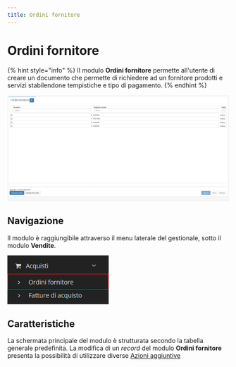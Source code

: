 ```yaml
---
title: Ordini fornitore
---
```


# Ordini fornitore

{% hint style="info" %}
Il modulo **Ordini fornitore** permette all'utente di creare un documento che permette di richiedere ad un fornitore prodotti e servizi stabilendone tempistiche e tipo di pagamento.
{% endhint %}

![Screenshot interfaccia ordini fornitore](../../../.gitbook/assets/schermataordinifornitore.PNG)

## Navigazione

Il modulo è raggiungibile attraverso il menu laterale del gestionale, sotto il modulo **Vendite**.

![Navigazione ordini fornitore](../../../.gitbook/assets/posizioneordinifornitore.PNG)

## Caratteristiche

La schermata principale del modulo è strutturata secondo la tabella generale predefinita. La modifica di un _record_ del modulo **Ordini fornitore** presenta la possibilità di utilizzare diverse [Azioni aggiuntive](plugin.md)

